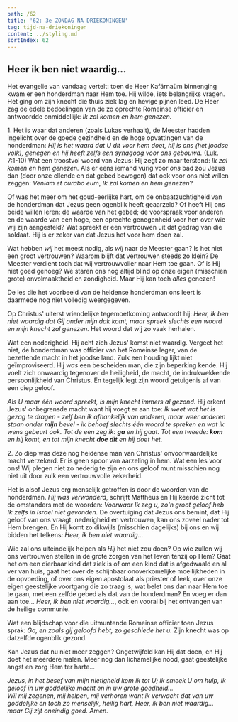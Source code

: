 ```yaml
---
path: /62
title: '62: 3e ZONDAG NA DRIEKONINGEN'
tag: tijd-na-driekoningen
content: ../styling.md
sortIndex: 62
---
```


## Heer ik ben niet waardig...

Het evangelie van vandaag vertelt: toen de Heer Kafárnaüm binnenging kwam er een honderdman naar Hem toe. Hij wilde, iets belangrijks vragen. Het ging om zijn knecht die thuis ziek lag en hevige pijnen leed. De Heer zag de edele bedoelingen van de zo oprechte Romeinse officier en antwoordde onmiddellijk: _Ik zal komen en hem genezen._

1\. Het is waar dat anderen (zoals Lukas verhaalt), de Meester hadden ingelicht over de goede gezindheid en de hoge opvattingen van de honderdman: _Hij is het waard dat U dit voor hem doet, hij is ons (het joodse volk), genegen en hij heeft zelfs een synagoog voor ons gebouwd._ (Luk. 7:1-10) Wat een troostvol woord van Jezus: Hij zegt zo maar terstond: _Ik zal komen en hem genezen._ Als er eens iemand vurig voor _ons_ bad zou Jezus dan (door onze ellende en dat gebed bewogen) dat ook voor ons niet willen zeggen: _Veniam et curabo eum_, _Ik zal komen en hem genezen_?

Of was het meer om het goud-eerlijke hart, om de onbaatzuchtigheid van de honderdman dat Jezus geen ogenblik heeft geaarzeld? Of heeft Hij ons beide willen leren: de waarde van het gebed; de voorspraak voor anderen en de waarde van een hoge, een oprechte genegenheid voor hen over wie wij zijn aangesteld? Wat spreekt er een vertrouwen uit dat gedrag van die soldaat. Hij is er zeker van dat Jezus het voor hem doen zal.

Wat hebben _wij_ het meest nodig, als _wij_ naar de Meester gaan? Is het niet een groot vertrouwen? Waarom blijft dat vertrouwen steeds zo klein? De Meester verdient toch dat wij vertrouwvoller naar Hem toe gaan. Of is Hij niet goed genoeg? We staren ons nog altijd blind op onze eigen (misschien grote) onvolmaaktheid en zondigheid. Maar Hij kan toch _alles_ genezen!

De les die het voorbeeld van de heidense honderdman ons leert is daarmede nog niet volledig weergegeven.

Op Christus' uiterst vriendelijke tegemoetkoming antwoordt hij: _Heer, ik ben niet waardig dat Gij onder mijn dak komt, maar spreek slechts een woord en mijn knecht zal genezen._ Het woord dat wij zo vaak herhalen.

Wat een nederigheid. Hij acht zich Jezus' komst niet waardig. Vergeet het niet, de honderdman was officier van het Romeinse leger, van de bezettende macht in het joodse land. Zulk een houding lijkt niet geïmproviseerd. Hij _was_ een bescheiden man, die zijn beperking kende. Hij voelt zich onwaardig tegenover de heiligheid, de macht, de indrukwekkende persoonlijkheid van Christus. En tegelijk legt zijn woord getuigenis af van een diep geloof.

_Als U maar één woord spreekt, is mijn knecht immers al gezond._ Hij erkent Jezus' onbegrensde macht want hij voegt er aan toe: _Ik weet wat het is gezag te dragen - zelf ben ik afhankelijk van anderen, maar weer anderen staan onder __mijn__ bevel - ik behoef slechts één woord te spreken en wat ik wens gebeurt ook. Tot de een zeg ik: __ga__ en hij gaat. Tot een tweede: __kom__ en hij komt, en tot mijn knecht __doe dit__ en hij doet het._

2\. Zo diep was deze nog heidense man van Christus' onvoorwaardelijke macht verzekerd. Er is geen spoor van aarzeling in hem. Wat een les voor ons! Wij plegen niet zo nederig te zijn en ons geloof munt misschien nog niet uit door zulk een vertrouwvolle zekerheid.

Het is alsof Jezus erg menselijk getroffen is door de woorden van de honderdman. _Hij was verwonderd_, schrijft Mattheus en Hij keerde zicht tot de omstanders met de woorden: _Voorwaar Ik zeg u, zo'n groot geloof heb Ik zelfs in Israel niet gevonden._ De overtuiging dat Jezus ons bemint, dat Hij geloof van ons vraagt, nederigheid en vertrouwen, kan ons zoveel nader tot Hem brengen. En Hij komt zo dikwijls (misschien dagelijks) bij ons en wij bidden het telkens: _Heer, ik ben niet waardig..._

Wie zal ons uiteindelijk helpen als _Hij_ het niet zou doen? Op wie zullen wij ons vertrouwen stellen in de grote zorgen van het leven tenzij op Hem? Gaat het om een dierbaar kind dat ziek is of om een kind dat is afgedwaald en al ver van huis, gaat het over de schijnbaar onoverkomelijke moeilijkheden in de opvoeding, of over ons eigen apostolaat als priester of leek, over onze eigen geestelijke voortgang die zo traag is; wat belet ons dan naar Hem toe te gaan, met een zelfde gebed als dat van de honderdman? En voeg er dan aan toe... _Heer, ik ben niet waardig..._, ook en vooral bij het ontvangen van de heilige communie.

Wat een blijdschap voor die uitmuntende Romeinse officier toen Jezus sprak: _Ga, en zoals gij geloofd hebt, zo geschiede het u._ Zijn knecht was op datzelfde ogenblik gezond.

Kan Jezus dat nu niet meer zeggen? Ongetwijfeld kan Hij dat doen, en Hij doet het meerdere malen. Meer nog dan lichamelijke nood, gaat geestelijke angst en zorg Hem ter harte...

_Jezus, in het besef van mijn nietigheid kom ik tot U; ik smeek U om hulp, ik geloof in uw goddelijke macht en in uw grote goedheid..._  
_Wil mij zegenen, mij helpen, mij verhoren want ik verwacht dat van uw goddelijke en toch zo menselijk, heilig hart, Heer, ik ben niet waardig... maar Gij zijt oneindig goed. Amen._
